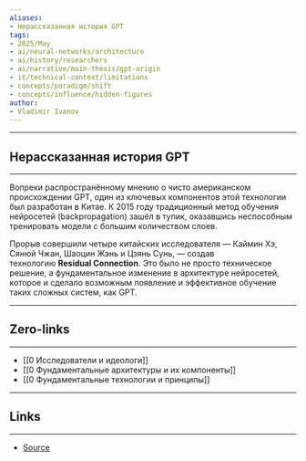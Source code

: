 ```yaml
---
aliases: 
- Нерассказанная история GPT 
tags:
- 2025/May
- ai/neural-networks/architecture
- ai/history/researchers
- ai/narrative/main-thesis/gpt-origin
- it/technical-context/limitations
- concepts/paradigm/shift
- concepts/influence/hidden-figures
author:
- Vladimir Ivanov
---
```

-----
##  Нерассказанная история GPT 
-----
Вопреки распространённому мнению о чисто американском происхождении GPT, один из ключевых компонентов этой технологии был разработан в Китае. К 2015 году традиционный метод обучения нейросетей (backpropagation) зашёл в тупик, оказавшись неспособным тренировать модели с большим количеством слоев.

Прорыв совершили четыре китайских исследователя — Каймин Хэ, Сянюй Чжан, Шаоцин Жэнь и Цзянь Сунь, — создав технологию **Residual Connection**. Это было не просто техническое решение, а фундаментальное изменение в архитектуре нейросетей, которое и сделало возможным появление и эффективное обучение таких сложных систем, как GPT.

---
## Zero-links
---
- [[0 Исследователи и идеологи]]
- [[0 Фундаментальные архитектуры и их компоненты]]
- [[0 Фундаментальные технологии и принципы]]

---
## Links
---
- [Source](https://t.me/turboproject/1697)